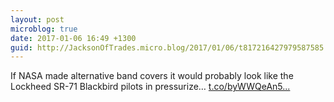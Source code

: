 ```yaml
---
layout: post
microblog: true
date: 2017-01-06 16:49 +1300
guid: http://JacksonOfTrades.micro.blog/2017/01/06/t817216427979587585.html
---
```

If NASA made alternative band covers it would probably look like the Lockheed SR-71 Blackbird pilots in pressurize… [t.co/byWWQeAn5...](https://t.co/byWWQeAn5y)
